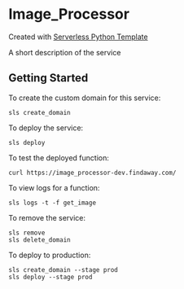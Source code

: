 # Image_Processor
Created with [Serverless Python Template](https://github.com/FindawayWorld/cookiecutter-serverless-python)

A short description of the service

## Getting Started
To create the custom domain for this service:
```
sls create_domain
```
To deploy the service:
```
sls deploy
```
To test the deployed function:
```
curl https://image_processor-dev.findaway.com/
```
To view logs for a function:
```
sls logs -t -f get_image
```
To remove the service:
```
sls remove
sls delete_domain
```
To deploy to production:
```
sls create_domain --stage prod
sls deploy --stage prod
```
